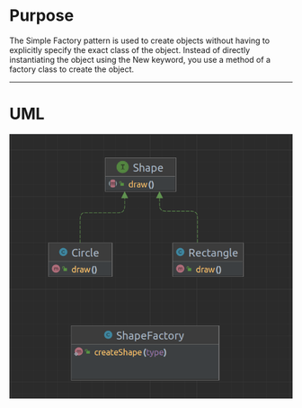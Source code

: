 # Purpose 
The Simple Factory pattern is used to create objects without having to explicitly specify the exact class of the object. Instead of directly instantiating the object using the New keyword, you use a method of a factory class to create the object.

---
# UML 
![Alt text](SimpleFactory.png)

 